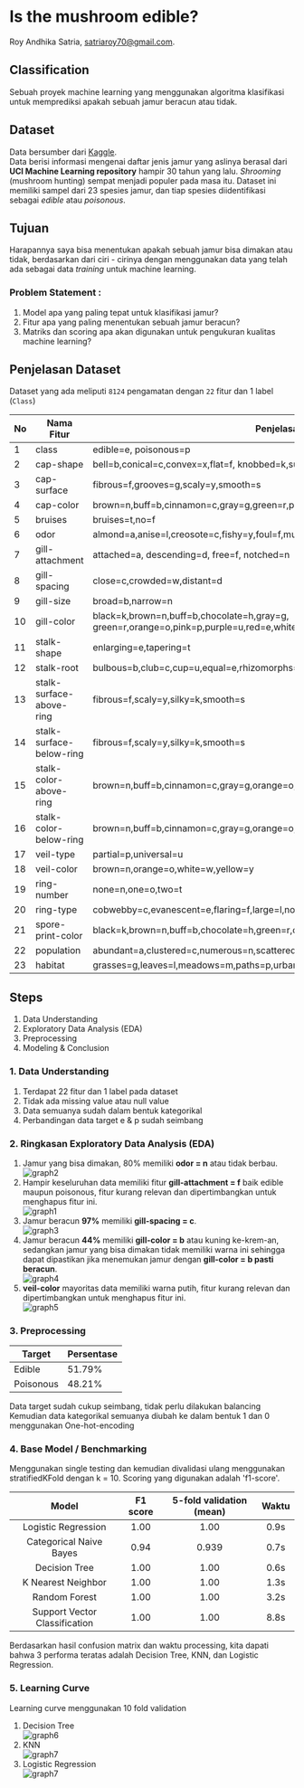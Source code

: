 # Is the mushroom edible?
Roy Andhika Satria, [satriaroy70@gmail.com](mailto:satriaroy70@gmail.com).

## Classification
Sebuah proyek machine learning yang menggunakan algoritma klasifikasi untuk memprediksi apakah sebuah jamur beracun atau tidak.

## Dataset
Data bersumber dari [Kaggle](https://www.kaggle.com/datasets/uciml/mushroom-classification).  
Data berisi informasi mengenai daftar jenis jamur yang aslinya berasal dari **UCI Machine Learning repository** hampir 30 tahun yang lalu. *Shrooming* (mushroom hunting) sempat menjadi populer pada masa itu. Dataset ini memiliki sampel dari 23 spesies jamur, dan tiap spesies diidentifikasi sebagai *edible* atau *poisonous*.

## Tujuan
Harapannya saya bisa menentukan apakah sebuah jamur bisa dimakan atau tidak, berdasarkan dari ciri - cirinya dengan menggunakan data yang telah ada sebagai data *training* untuk machine learning.

### Problem Statement :
1. Model apa yang paling tepat untuk klasifikasi jamur?
1. Fitur apa yang paling menentukan sebuah jamur beracun?
1. Matriks dan scoring apa akan digunakan untuk pengukuran kualitas machine learning?

## Penjelasan Dataset 
Dataset yang ada meliputi `8124` pengamatan dengan `22` fitur dan 1 label (`Class`)

| No | __Nama Fitur__ | __Penjelasan__ |
| - | - | - |
| 1 | class | edible=e, poisonous=p | 
| 2 | cap-shape | bell=b,conical=c,convex=x,flat=f, knobbed=k,sunken=s |
| 3 | cap-surface | fibrous=f,grooves=g,scaly=y,smooth=s |
| 4 | cap-color  | brown=n,buff=b,cinnamon=c,gray=g,green=r,pink=p,purple=u,red=e,white=w,yellow=y |
| 5 | bruises | bruises=t,no=f | 
| 6 | odor | almond=a,anise=l,creosote=c,fishy=y,foul=f,musty=m,none=n,pungent=p,spicy=s |
| 7 | gill-attachment | attached=a, descending=d, free=f, notched=n |
| 8 | gill-spacing | close=c,crowded=w,distant=d |
| 9 | gill-size | broad=b,narrow=n |
| 10 | gill-color | black=k,brown=n,buff=b,chocolate=h,gray=g, green=r,orange=o,pink=p,purple=u,red=e,white=w,yellow=y | 
| 11 | stalk-shape | enlarging=e,tapering=t | 
| 12 | stalk-root | bulbous=b,club=c,cup=u,equal=e,rhizomorphs=z,rooted=r,missing=? |
| 13 | stalk-surface-above-ring | fibrous=f,scaly=y,silky=k,smooth=s | 
| 14 | stalk-surface-below-ring | fibrous=f,scaly=y,silky=k,smooth=s |
| 15 | stalk-color-above-ring | brown=n,buff=b,cinnamon=c,gray=g,orange=o,pink=p,red=e,white=w,yellow=y |
| 16 | stalk-color-below-ring | brown=n,buff=b,cinnamon=c,gray=g,orange=o,pink=p,red=e,white=w,yellow=y |
| 17 | veil-type | partial=p,universal=u |
| 18 | veil-color | brown=n,orange=o,white=w,yellow=y |
| 19 | ring-number | none=n,one=o,two=t |
| 20 | ring-type | cobwebby=c,evanescent=e,flaring=f,large=l,none=n,pendant=p,sheathing=s,zone=z |
| 21 | spore-print-color | black=k,brown=n,buff=b,chocolate=h,green=r,orange=o,purple=u,white=w,yellow=y |
| 22 | population | abundant=a,clustered=c,numerous=n,scattered=s,several=v,solitary=y |
| 23 | habitat | grasses=g,leaves=l,meadows=m,paths=p,urban=u,waste=w,woods=d |

## Steps
1. Data Understanding
2. Exploratory Data Analysis (EDA)
3. Preprocessing 
4. Modeling & Conclusion 

### 1. Data Understanding
1. Terdapat 22 fitur dan 1 label pada dataset
2. Tidak ada missing value atau null value
3. Data semuanya sudah dalam bentuk kategorikal
4. Perbandingan data target e & p sudah seimbang

### 2. Ringkasan Exploratory Data Analysis (EDA)
1. Jamur yang bisa dimakan, 80% memiliki **odor = n** atau tidak berbau.  
![graph2](https://raw.githubusercontent.com/royandhika/classification-mushroom/main/assets/odor.png)
2. Hampir keseluruhan data memiliki fitur **gill-attachment = f** baik edible maupun poisonous, fitur kurang relevan dan dipertimbangkan untuk menghapus fitur ini.  
![graph1](https://raw.githubusercontent.com/royandhika/classification-mushroom/main/assets/gill-attachment.png)
3. Jamur beracun **97%** memiliki **gill-spacing = c**.  
![graph3](https://raw.githubusercontent.com/royandhika/classification-mushroom/main/assets/gill-spacing.png)
4. Jamur beracun **44%** memiliki **gill-color = b** atau kuning ke-krem-an, sedangkan jamur yang bisa dimakan tidak memiliki warna ini sehingga dapat dipastikan jika menemukan jamur dengan **gill-color = b pasti beracun**.  
![graph4](https://raw.githubusercontent.com/royandhika/classification-mushroom/main/assets/gill-color.png)
5. **veil-color** mayoritas data memiliki warna putih, fitur kurang relevan dan dipertimbangkan untuk menghapus fitur ini.  
![graph5](https://raw.githubusercontent.com/royandhika/classification-mushroom/main/assets/veil-color.png)

### 3. Preprocessing
| Target |	Persentase	| 
| - | - | 
| Edible	| 51.79% |	
| Poisonous	| 48.21%	| 

Data target sudah cukup seimbang, tidak perlu dilakukan balancing  
Kemudian data kategorikal semuanya diubah ke dalam bentuk 1 dan 0 menggunakan One-hot-encoding

### 4. Base Model / Benchmarking
Menggunakan single testing dan kemudian divalidasi ulang menggunakan stratifiedKFold dengan k = 10. Scoring yang digunakan adalah 'f1-score'.

| Model | F1 score | 5-fold validation (mean) | Waktu |
|:-:|:-:|:-:|:-:|
| Logistic Regression | 1.00 | 1.00 | 0.9s |
| Categorical Naive Bayes | 0.94 | 0.939 | 0.7s |
| Decision Tree | 1.00 | 1.00 | 0.6s |
| K Nearest Neighbor | 1.00 | 1.00 | 1.3s |
| Random Forest | 1.00 | 1.00 | 3.2s |
| Support Vector Classification | 1.00 | 1.00 | 8.8s |

Berdasarkan hasil confusion matrix dan waktu processing, kita dapati bahwa 3 performa teratas adalah Decision Tree, KNN, dan Logistic Regression. 

### 5. Learning Curve
Learning curve menggunakan 10 fold validation  
1. Decision Tree  
![graph6](https://raw.githubusercontent.com/royandhika/classification-mushroom/main/assets/val_tree.png)
2. KNN  
![graph7](https://raw.githubusercontent.com/royandhika/classification-mushroom/main/assets/val_knn.png)
3. Logistic Regression  
![graph7](https://raw.githubusercontent.com/royandhika/classification-mushroom/main/assets/val_log.png)
